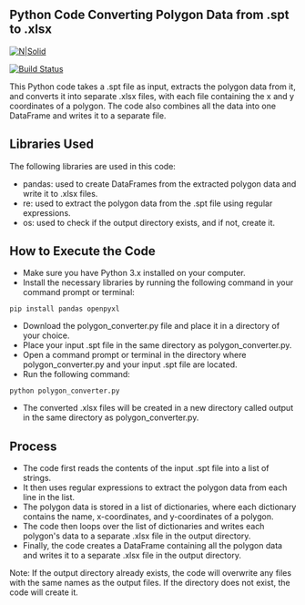 ## Python Code Converting Polygon Data from .spt to .xlsx

[![N|Solid](https://cldup.com/dTxpPi9lDf.thumb.png)](https://nodesource.com/products/nsolid)

[![Build Status](https://travis-ci.org/joemccann/dillinger.svg?branch=master)](https://travis-ci.org/joemccann/dillinger)

This Python code takes a .spt file as input, extracts the polygon data from it, and converts it into separate .xlsx files, with each file containing the x and y coordinates of a polygon. The code also combines all the data into one DataFrame and writes it to a separate file.

## Libraries Used
The following libraries are used in this code:

- pandas: used to create DataFrames from the extracted polygon data and write it to .xlsx files.
- re: used to extract the polygon data from the .spt file using regular expressions.
- os: used to check if the output directory exists, and if not, create it.

## How to Execute the Code
- Make sure you have Python 3.x installed on your computer.
- Install the necessary libraries by running the following command in your command prompt or terminal:

```
pip install pandas openpyxl
```

- Download the polygon_converter.py file and place it in a directory of your choice.
- Place your input .spt file in the same directory as polygon_converter.py.
- Open a command prompt or terminal in the directory where polygon_converter.py and your input .spt file are located.
- Run the following command:


```
python polygon_converter.py
```

- The converted .xlsx files will be created in a new directory called output in the same directory as polygon_converter.py.

## Process
- The code first reads the contents of the input .spt file into a list of strings.
- It then uses regular expressions to extract the polygon data from each line in the list.
- The polygon data is stored in a list of dictionaries, where each dictionary contains the name, x-coordinates, and y-coordinates of a polygon.
- The code then loops over the list of dictionaries and writes each polygon's data to a separate .xlsx file in the output directory.
- Finally, the code creates a DataFrame containing all the polygon data and writes it to a separate .xlsx file in the output directory.

Note: If the output directory already exists, the code will overwrite any files with the same names as the output files. If the directory does not exist, the code will create it.


